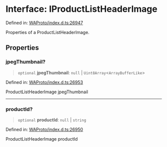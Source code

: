 # Interface: IProductListHeaderImage

Defined in: [WAProto/index.d.ts:26947](https://github.com/Fokusdotid/bail/blob/c270ba4454f95d50cec87a9d90b03360fac7058e/WAProto/index.d.ts#L26947)

Properties of a ProductListHeaderImage.

## Properties

### jpegThumbnail?

> `optional` **jpegThumbnail**: `null` \| `Uint8Array`\<`ArrayBufferLike`\>

Defined in: [WAProto/index.d.ts:26953](https://github.com/Fokusdotid/bail/blob/c270ba4454f95d50cec87a9d90b03360fac7058e/WAProto/index.d.ts#L26953)

ProductListHeaderImage jpegThumbnail

***

### productId?

> `optional` **productId**: `null` \| `string`

Defined in: [WAProto/index.d.ts:26950](https://github.com/Fokusdotid/bail/blob/c270ba4454f95d50cec87a9d90b03360fac7058e/WAProto/index.d.ts#L26950)

ProductListHeaderImage productId
